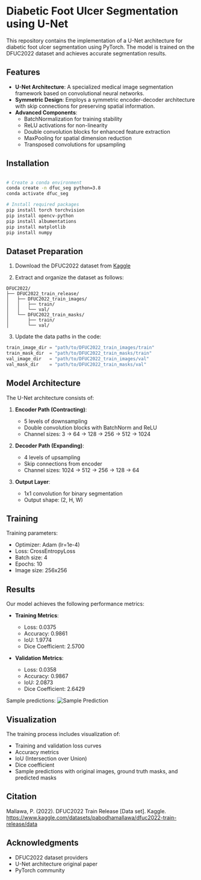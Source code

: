 # Diabetic Foot Ulcer Segmentation using U-Net

This repository contains the implementation of a U-Net architecture for diabetic foot ulcer segmentation using PyTorch. The model is trained on the DFUC2022 dataset and achieves accurate segmentation results.

## Features

- **U-Net Architecture**: A specialized medical image segmentation framework based on convolutional neural networks.
- **Symmetric Design**: Employs a symmetric encoder-decoder architecture with skip connections for preserving spatial information.
- **Advanced Components**:
  - BatchNormalization for training stability
  - ReLU activations for non-linearity
  - Double convolution blocks for enhanced feature extraction
  - MaxPooling for spatial dimension reduction
  - Transposed convolutions for upsampling

## Installation

```bash

# Create a conda environment
conda create -n dfuc_seg python=3.8
conda activate dfuc_seg

# Install required packages
pip install torch torchvision
pip install opencv-python
pip install albumentations
pip install matplotlib
pip install numpy
```

## Dataset Preparation

1. Download the DFUC2022 dataset from [Kaggle](https://www.kaggle.com/datasets/pabodhamallawa/dfuc2022-train-release/data)

2. Extract and organize the dataset as follows:
```
DFUC2022/
├── DFUC2022_train_release/
│   ├── DFUC2022_train_images/
│   │   ├── train/
│   │   └── val/
│   └── DFUC2022_train_masks/
│       ├── train/
│       └── val/
```

3. Update the data paths in the code:
```python
train_image_dir = "path/to/DFUC2022_train_images/train"
train_mask_dir  = "path/to/DFUC2022_train_masks/train"
val_image_dir   = "path/to/DFUC2022_train_images/val"
val_mask_dir    = "path/to/DFUC2022_train_masks/val"
```

## Model Architecture

The U-Net architecture consists of:

1. **Encoder Path (Contracting)**:
   - 5 levels of downsampling
   - Double convolution blocks with BatchNorm and ReLU
   - Channel sizes: 3 → 64 → 128 → 256 → 512 → 1024

2. **Decoder Path (Expanding)**:
   - 4 levels of upsampling
   - Skip connections from encoder
   - Channel sizes: 1024 → 512 → 256 → 128 → 64

3. **Output Layer**:
   - 1x1 convolution for binary segmentation
   - Output shape: (2, H, W)

## Training

Training parameters:
- Optimizer: Adam (lr=1e-4)
- Loss: CrossEntropyLoss
- Batch size: 4
- Epochs: 10
- Image size: 256x256

## Results

Our model achieves the following performance metrics:

- **Training Metrics**:
  - Loss: 0.0375
  - Accuracy: 0.9861
  - IoU: 1.9774
  - Dice Coefficient: 2.5700

- **Validation Metrics**:
  - Loss: 0.0358
  - Accuracy: 0.9867
  - IoU: 2.0873
  - Dice Coefficient: 2.6429

Sample predictions:
![Sample Prediction](path/to/sample_image.png)

## Visualization

The training process includes visualization of:
- Training and validation loss curves
- Accuracy metrics
- IoU (Intersection over Union)
- Dice coefficient
- Sample predictions with original images, ground truth masks, and predicted masks

## Citation

Mallawa, P. (2022). DFUC2022 Train Release [Data set]. Kaggle. https://www.kaggle.com/datasets/pabodhamallawa/dfuc2022-train-release/data

## Acknowledgments

- DFUC2022 dataset providers
- U-Net architecture original paper
- PyTorch community



